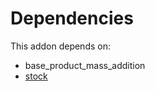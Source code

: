 # Dependencies

This addon depends on:

- base_product_mass_addition
- [stock](https://github.com/bringout/oca-ocb-warehouse/tree/1135de9279731def9c756b5192f8860b5a0e7e59/odoo-bringout-oca-ocb-stock)
